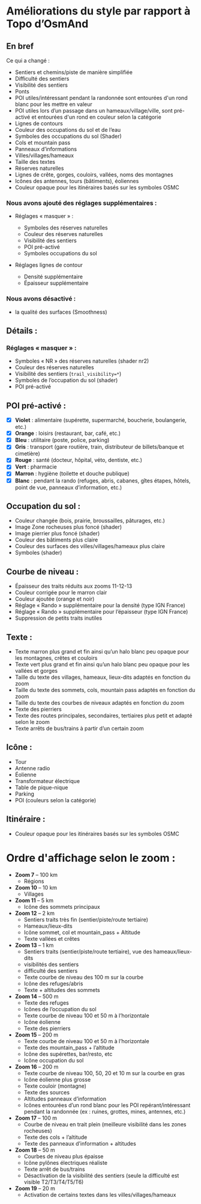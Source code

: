 # Améliorations du style par rapport à Topo d’OsmAnd

## En bref

Ce qui a changé :

- Sentiers et chemins/piste de manière simplifiée
- Difficulté des sentiers
- Visibilité des sentiers
- Ponts
- POI utiles/intéressant pendant la randonnée sont entourées d'un rond blanc pour les mettre en valeur
- POI utiles lors d’un passage dans un hameaux/village/ville, sont pré-activé et entourées d'un rond en couleur selon la catégorie
- Lignes de contours
- Couleur des occupations du sol et de l’eau
- Symboles des occupations du sol (Shader) 
- Cols et mountain pass
- Panneaux d’informations 
- Villes/villages/hameaux 
- Taille des textes 
- Réserves naturelles 
- Lignes de crête, gorges, couloirs, vallées, noms des montagnes
- Icônes des antennes, tours (bâtiments), éoliennes 
- Couleur opaque pour les itinéraires basés sur les symboles OSMC

### Nous avons ajouté des réglages supplémentaires :

- Réglages « masquer » :
  - Symboles des réserves naturelles
  - Couleur des réserves naturelles 
  - Visibilité des sentiers 
  - POI pré-activé 
  - Symboles occupations du sol 

- Réglages lignes de contour
  - Densité supplémentaire 
  - Épaisseur supplémentaire 

### Nous avons désactivé :
- la qualité des surfaces (Smoothness) 




## Détails :

### Réglages « masquer » :
- Symboles « NR » des réserves naturelles (shader nr2)
- Couleur des réserves naturelles
- Visibilité des sentiers (`trail_visibility=*`)
- Symboles de l’occupation du sol (shader)
- POI pré-activé

## POI pré-activé :
- [x] **Violet** : alimentaire (supérette, supermarché, boucherie, boulangerie, etc.)
- [x] **Orange** : loisirs (restaurant, bar, café, etc.)
- [x] **Bleu** : utilitaire (poste, police, parking)
- [x] **Gris** : transport (gare routière, train, distributeur de billets/banque et cimetière)
- [x] **Rouge** : santé (docteur, hôpital, véto, dentiste, etc.)
- [x] **Vert** : pharmacie
- [x] **Marron** : hygiène (toilette et douche publique)
- [x] **Blanc** : pendant la rando (refuges, abris, cabanes, gîtes étapes, hôtels, point de vue, panneaux d’information, etc.)

## Occupation du sol :
- Couleur changée (bois, prairie, broussailles, pâturages, etc.)
- Image Zone rocheuses plus foncé (shader)
- Image pierrier plus foncé (shader)
- Couleur des bâtiments plus claire
- Couleur des surfaces des villes/villages/hameaux plus claire
- Symboles (shader)

## Courbe de niveau :
- Épaisseur des traits réduits aux zooms 11-12-13
- Couleur corrigée pour le marron clair
- Couleur ajoutée (orange et noir)
- Réglage « Rando » supplémentaire pour la densité (type IGN France)
- Réglage « Rando » supplémentaire pour l’épaisseur (type IGN France)
- Suppression de petits traits inutiles

## Texte :
- Texte marron plus grand et fin ainsi qu’un halo blanc peu opaque pour les montagnes, crêtes et couloirs
- Texte vert plus grand et fin ainsi qu’un halo blanc peu opaque pour les vallées et gorges
- Taille du texte des villages, hameaux, lieux-dits adaptés en fonction du zoom
- Taille du texte des sommets, cols, mountain pass adaptés en fonction du zoom
- Taille du texte des courbes de niveaux adaptés en fonction du zoom
- Texte des pierriers
- Texte des routes principales, secondaires, tertiaires plus petit et adapté selon le zoom
- Texte arrêts de bus/trains à partir d’un certain zoom

## Icône :
- Tour
- Antenne radio 
- Éolienne
- Transformateur électrique
- Table de pique-nique
- Parking
- POI (couleurs selon la catégorie)

## Itinéraire :
- Couleur opaque pour les itinéraires basés sur les symboles OSMC

# Ordre d'affichage selon le zoom :
- **Zoom 7** – 100 km
  - Régions
- **Zoom 10** – 10 km
  - Villages
- **Zoom 11** – 5 km
  - Icône des sommets principaux
- **Zoom 12** – 2 km
  - Sentiers traits très fin (sentier/piste/route tertiaire)
  - Hameaux/lieux-dits
  - Icône sommet, col et mountain_pass + Altitude
  - Texte vallées et crêtes
- **Zoom 13** – 1 km
  - Sentiers traits (sentier/piste/route tertiaire), vue des hameaux/lieux-dits
  - visibilités des sentiers
  - difficulté des sentiers
  - Texte courbe de niveau des 100 m sur la courbe
  - Icône des refuges/abris
  - Texte + altitudes des sommets
- **Zoom 14** – 500 m
  - Texte des refuges
  - Icônes de l’occupation du sol
  - Texte courbe de niveau 100 et 50 m à l’horizontale
  - Icône éolienne
  - Texte des pierriers
- **Zoom 15** – 200 m
  - Texte courbe de niveau 100 et 50 m à l’horizontale
  - Texte des mountain_pass + l’altitude
  - Icône des supérettes, bar/resto, etc
  - Icône occupation du sol
- **Zoom 16** – 200 m
  - Texte courbe de niveau 100, 50, 20 et 10 m sur la courbe en gras
  - Icône éolienne plus grosse
  - Texte couloir (montagne)
  - Texte des sources
  - Altitudes panneaux d’information
  - Icônes entourées d’un rond blanc pour les POI repérant/intéressant pendant la randonnée (ex : ruines, grottes, mines, antennes, etc.)
- **Zoom 17** – 100 m
  - Courbe de niveau en trait plein (meilleure visibilité dans les zones rocheuses)
  - Texte des cols + l’altitude
  - Texte des panneaux d’information + altitudes
- **Zoom 18** – 50 m
  - Courbes de niveau plus épaisse
  - Icône pylônes électriques réaliste
  - Texte arrêt de bus/trains
  - Désactivation de la visibilité des sentiers (seule la difficulté est visible T2/T3/T4/T5/T6)
- **Zoom 19** – 20 m
  - Activation de certains textes dans les villes/villages/hameaux
